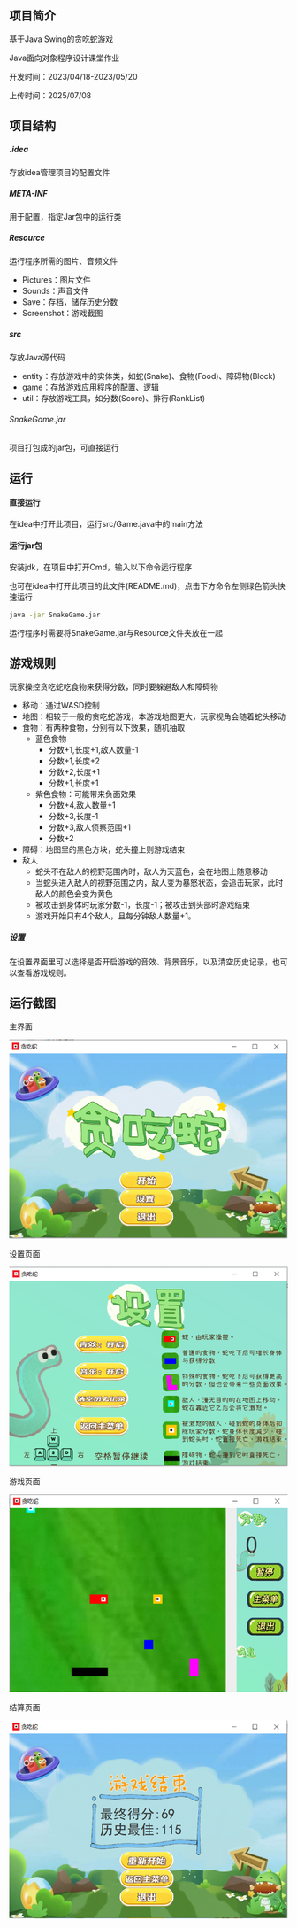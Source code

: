 ## 项目简介
基于Java Swing的贪吃蛇游戏

Java面向对象程序设计课堂作业

开发时间：2023/04/18-2023/05/20

上传时间：2025/07/08
## 项目结构
##### .idea
存放idea管理项目的配置文件
##### META-INF
用于配置，指定Jar包中的运行类
##### Resource
运行程序所需的图片、音频文件
- Pictures：图片文件
- Sounds：声音文件
- Save：存档，储存历史分数
- Screenshot：游戏截图
##### src
存放Java源代码
- entity：存放游戏中的实体类，如蛇(Snake)、食物(Food)、障碍物(Block)
- game：存放游戏应用程序的配置、逻辑
- util：存放游戏工具，如分数(Score)、排行(RankList)
###### SnakeGame.jar
项目打包成的jar包，可直接运行
## 运行
#### 直接运行
在idea中打开此项目，运行src/Game.java中的main方法
#### 运行jar包
安装jdk，在项目中打开Cmd，输入以下命令运行程序

也可在idea中打开此项目的此文件(README.md)，点击下方命令左侧绿色箭头快速运行
```bash
java -jar SnakeGame.jar
```
运行程序时需要将SnakeGame.jar与Resource文件夹放在一起
## 游戏规则
玩家操控贪吃蛇吃食物来获得分数，同时要躲避敌人和障碍物
- 移动：通过WASD控制
- 地图：相较于一般的贪吃蛇游戏，本游戏地图更大，玩家视角会随着蛇头移动
- 食物：有两种食物，分别有以下效果，随机抽取
  - 蓝色食物
    - 分数+1,长度+1,敌人数量-1
    - 分数+1,长度+2
    - 分数+2,长度+1
    - 分数+1,长度+1
  - 紫色食物：可能带来负面效果
    - 分数+4,敌人数量+1
    - 分数+3,长度-1
    - 分数+3,敌人侦察范围+1
    - 分数+2
- 障碍：地图里的黑色方块，蛇头撞上则游戏结束
- 敌人
  - 蛇头不在敌人的视野范围内时，敌人为天蓝色，会在地图上随意移动
  - 当蛇头进入敌人的视野范围之内，敌人变为暴怒状态，会追击玩家，此时敌人的颜色会变为黄色
  - 被攻击到身体时玩家分数-1，长度-1；被攻击到头部时游戏结束
  - 游戏开始只有4个敌人，且每分钟敌人数量+1。
##### 设置
在设置界面里可以选择是否开启游戏的音效、背景音乐，以及清空历史记录，也可以查看游戏规则。
## 运行截图
主界面

![img.png](Resource/Screenshot/main.png)

设置页面

![img.png](Resource/Screenshot/setting.png)

游戏页面

![img.png](Resource/Screenshot/game.png)

结算页面

![img.png](Resource/Screenshot/end.png)
